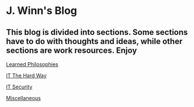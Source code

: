 # J. Winn's Blog

## This blog is divided into sections. Some sections have to do with thoughts and ideas, while other sections are work resources. Enjoy

[Learned Philosophies](learned-philosophies.md)

[IT The Hard Way](it-the-hard-way.md)

[IT Security](it-security.md)

[Miscellaneous](miscellaneous.md)
